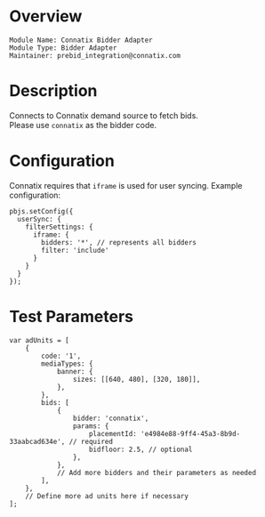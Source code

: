 
# Overview

```
Module Name: Connatix Bidder Adapter
Module Type: Bidder Adapter
Maintainer: prebid_integration@connatix.com
```

# Description
Connects to Connatix demand source to fetch bids.  
Please use ```connatix``` as the bidder code.

# Configuration
Connatix requires that ```iframe``` is used for user syncing.
Example configuration:
```
pbjs.setConfig({
  userSync: {
    filterSettings: {
      iframe: {
        bidders: '*', // represents all bidders
        filter: 'include'
      }
    }
  }
});
```

# Test Parameters
```
var adUnits = [
	{
		code: '1',
		mediaTypes: {
			banner: {
				sizes: [[640, 480], [320, 180]],
			},
		},
		bids: [
			{
				bidder: 'connatix',
				params: {
					placementId: 'e4984e88-9ff4-45a3-8b9d-33aabcad634e', // required
					bidfloor: 2.5, // optional
				},
			},
			// Add more bidders and their parameters as needed
		],
	},
	// Define more ad units here if necessary
];
```